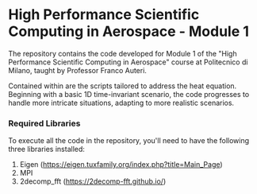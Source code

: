# High Performance Scientific Computing in Aerospace - Module 1

The repository contains the code developed for Module 1 of the "High Performance Scientific Computing in Aerospace" course at Politecnico di Milano, taught by Professor Franco Auteri.

Contained within are the scripts tailored to address the heat equation. Beginning with a basic 1D time-invariant scenario, the code progresses to handle more intricate situations, adapting to more realistic scenarios. 

### Required Libraries
To execute all the code in the repository, you'll need to have the following three libraries installed:
1. Eigen (https://eigen.tuxfamily.org/index.php?title=Main_Page)
2. MPI
3. 2decomp_fft (https://2decomp-fft.github.io/)